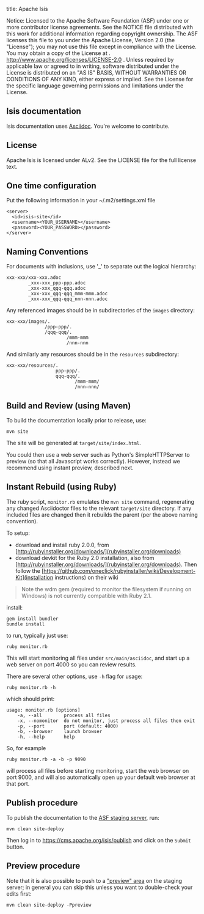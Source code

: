 title: Apache Isis

Notice:    Licensed to the Apache Software Foundation (ASF) under one
           or more contributor license agreements.  See the NOTICE file
           distributed with this work for additional information
           regarding copyright ownership.  The ASF licenses this file
           to you under the Apache License, Version 2.0 (the
           "License"); you may not use this file except in compliance
           with the License.  You may obtain a copy of the License at
           .
             http://www.apache.org/licenses/LICENSE-2.0
           .
           Unless required by applicable law or agreed to in writing,
           software distributed under the License is distributed on an
           "AS IS" BASIS, WITHOUT WARRANTIES OR CONDITIONS OF ANY
           KIND, either express or implied.  See the License for the
           specific language governing permissions and limitations
           under the License.

Isis documentation
-------------------------

Isis documentation uses [Asciidoc](http://www.methods.co.nz/asciidoc/). You're welcome to contribute.

License
-------
Apache Isis is licensed under ALv2.
See the LICENSE file for the full license text.

One time configuration
-----------------

Put the following information in your ~/.m2/settings.xml file

    <server>
      <id>isis-site</id>
      <username><YOUR_USERNAME></username>
      <password><YOUR_PASSWORD></password>
    </server>


Naming Conventions
------------------

For documents with inclusions, use '_' to separate out the logical hierarchy:

    xxx-xxx/xxx-xxx.adoc
            _xxx-xxx_ppp-ppp.adoc
            _xxx-xxx_qqq-qqq.adoc
            _xxx-xxx_qqq-qqq_mmm-mmm.adoc
            _xxx-xxx_qqq-qqq_nnn-nnn.adoc

Any referenced images should be in subdirectories of the `images` directory: 

    xxx-xxx/images/.
                  /ppp-ppp/.
                  /qqq-qqq/.
                          /mmm-mmm
                          /nnn-nnn

And similarly any resources should be in the `resources` subdirectory:

    xxx-xxx/resources/.
                      ppp-ppp/.
                      qqq-qqq/.
                             /mmm-mmm/
                             /nnn-nnn/


Build and Review (using Maven)
-----------------------

To build the documentation locally prior to release, use:

    mvn site

The site will be generated at `target/site/index.html`.

You could then use a web server such as Python's SimpleHTTPServer to preview (so that all Javascript works correctly).  However, instead we recommend using instant preview, described next.


Instant Rebuild (using Ruby)
---------------

The ruby script, `monitor.rb` emulates the `mvn site` command, regenerating any changed Asciidoctor files to the relevant `target/site` directory.  If any included files are changed then it rebuilds the parent (per the above naming convention).   

To setup:

* download and install ruby 2.0.0, from [http://rubyinstaller.org/downloads/](rubyinstaller.org/downloads)
* download devkit for the Ruby 2.0 installation, also from [http://rubyinstaller.org/downloads/](rubyinstaller.org/downloads).  Then follow the [https://github.com/oneclick/rubyinstaller/wiki/Development-Kit](installation instructions) on their wiki

> Note the wdm gem (required to monitor the filesystem if running on Windows) is not currently compatible with Ruby 2.1.

install:

    gem install bundler
    bundle install

to run, typically just use:

    ruby monitor.rb

This will start monitoring all files under `src/main/asciidoc`, and start up a web server on port 4000 so you can review results.

There are several other options, use `-h` flag for usage:

    ruby monitor.rb -h

which should print:

    usage: monitor.rb [options]
        -a, --all        process all files
        -x, --nomonitor  do not monitor, just process all files then exit
        -p, --port       port (default: 4000)
        -b, --browser    launch browser
        -h, --help       help

So, for example

    ruby monitor.rb -a -b -p 9090
    
will process all files before starting monitoring, start the web browser on port 9000, and will also automatically open up your default web browser at that port.



Publish procedure
-----------------

To publish the documentation to the [ASF staging server](http://isis.staging.apache.org/docs), run:

    mvn clean site-deploy

Then log in to <https://cms.apache.org/isis/publish> and click on the `Submit` button.


Preview procedure
-----------------
Note that it is also possible to push to a ["preview" area](http://isis.staging.apache.org/preview/docs) on the staging server;
in general you can skip this unless you want to double-check your edits first:

    mvn clean site-deploy -Ppreview

